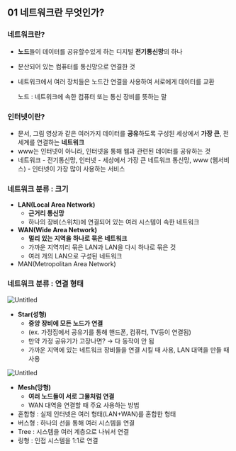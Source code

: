 
## ****01 네트워크란 무엇인가?****

### **네트워크란?**

- **노드**들이 데이터를 공유할수있게 하는 디지털 **전기통신망**의 하나
- 분산되어 있는 컴퓨터를 통신망으로 연결한 것
- 네트워크에서 여러 장치들은 노드간 연결을 사용하여 서로에게 데이터를 교환

    노드 : 네트워크에 속한 컴퓨터 또는 통신 장비를 뜻하는 말 

### **인터넷이란?**

- 문서, 그림 영상과 같은 여러가지 데이터를 **공유**하도록 구성된 세상에서 **가장 큰**, 전세계를 연결하는 **네트워크**
- www는 인터넷이 아니라, 인터넷을 통해 웹과 관련된 데이터를 공유하는 것
- 네트워크 - 전기통신망, 인터넷 - 세상에서 가장 큰 네트워크 통신망, www (웹서비스) - 인터넷이 가장 많이 사용하는 서비스

### **네트워크 분류 : 크기**

- **LAN(Local Area Network)**
    - **근거리 통신망**
    - 하나의 장비(스위치)에 연결되어 있는 여러 시스템이 속한 네트워크
- **WAN(Wide Area Network)**
    - **멀리 있는 지역을 하나로 묶은 네트워크**
    - 가까운 지역끼리 묶은 LAN과 LAN을 다시 하나로 묶은 것
    - 여러 개의 LAN으로 구성된 네트워크
- MAN(Metropolitan Area Network)

### **네트워크 분류 : 연결 형태**

![Untitled](https://s3-us-west-2.amazonaws.com/secure.notion-static.com/5e6cac4c-6aad-42f6-adb6-aa85afe02009/Untitled.png)

- **Star(성형)**
    - **중앙 장비에 모든 노드가 연결**
    - (ex. 가정집에서 공유기를 통해 핸드폰, 컴퓨터, TV등이 연결됨)
    - 만약 가정 공유기가 고장나면? → 다 동작이 안 됨
    - 가까운 지역에 있는 네트워크 장비들을 연결 시킬 때 사용, LAN 대역을 만들 때 사용

![Untitled](https://s3-us-west-2.amazonaws.com/secure.notion-static.com/de74aeb6-79fa-4b4a-b63f-e6387a14b2f8/Untitled.png)

- **Mesh(망형)**
    - **여러 노드들이 서로 그물처럼 연결**
    - WAN 대역을 연결할 때 주요 사용하는 방법
- 혼합형 : 실제 인터넷은 여러 형태(LAN+WAN)를 혼합한 형태
- 버스형 : 하나의 선을 통해 여러 시스템을 연결
- Tree : 시스템을 여러 계층으로 나눠서 연결
- 링형 : 인접 시스템을 1:1로 연결
